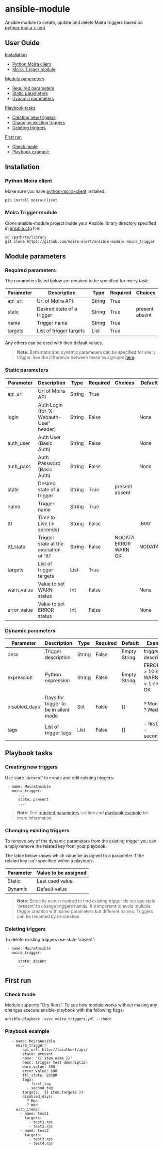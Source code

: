 # ansible-module

Ansible module to create, update and delete Moira triggers based on [python-moira-client](https://github.com/moira-alert/python-moira-client)

## User Guide

[Installation](#installation)
-   [Python Moira client](#python-moira-client)
-   [Moira Trigger module](#moira-trigger-module)

[Module parameters](#module-parameters)
-   [Required parameters](#required-parameters)
-   [Static parameters](#static-parameters)
-   [Dynamic parameters](#dynamic-parameters)
 
[Playbook tasks](#playbook-tasks)
-   [Creating new triggers](#creating-new-triggers)
-   [Changing existing triggers](#changing-existing-triggers)
-   [Deleting triggers](#deleting-triggers)
 
[First run](#first-run)
-   [Check mode](#check-mode)
-   [Playbook example](#playbook-example)

## <a name="installation"></a> Installation

### <a name="python-moira-client"></a> Python Moira client

Make sure you have [python-moira-client](https://github.com/moira-alert/python-moira-client) installed:

```
pip install moira-client
```

### <a name="moira-trigger-module"></a> Moira Trigger module
Clone ansible-module project inside your Ansible library directory specified in [ansible.cfg](http://docs.ansible.com/ansible/intro_configuration.html#library) file:

```
cd /path/to/library
git clone https://github.com/moira-alert/ansible-module moira_trigger
```
 
## <a name="module-parameters"></a> Module parameters

### <a name="required-parameters"></a> Required parameters

The parameters listed below are required to be specified for every task:

| Parameter | Description | Type | Required | Choices |
| ------ | ------ | ------ | ------ | ------ |
| api_url | Url of Moira API | String | True |
| state | Desired state of a trigger | String | True | present <br> absent |  | present |
| name | Trigger name | String | True |
| targets | List of trigger targets | List | True |

Any others can be used with their default values.

> **Note:** Both static and dynamic parameters can be specified for every trigger. 
> See the difference between these two groups [here](#changing_existing_triggers).

### <a name="static-parameters"></a> Static parameters

| Parameter | Description | Type | Required | Choices | Default | Example |
| ------ | ------ | ------ | ------ | ------ | ------ | ------ |
| api_url | Url of Moira API | String | True | | | <http://localhost/api/> |
| login | Auth Login (for 'X-Webauth-User' header) | String | False | | None | admin |
| auth_user | Auth User  (Basic Auth) | String | False | | None | admin |
| auth_pass | Auth Password  (Basic Auth) | String | False | | None | pass |
| state | Desired state of a trigger | String | True | present <br> absent |  | present |
| name | Trigger name | String | True | | | test1 |
| ttl | Time to Live (in seconds) | String | False | | '600' | '600' |
| ttl_state | Trigger state at the expiration of 'ttl' | String | False | NODATA <br> ERROR <br> WARN <br> OK | NODATA | WARN |
| targets | List of trigger targets | List | True | | | - test1.rps <br> - test2.rps |
| warn_value | Value to set WARN status | Int | False | | None | 300 |
| error_value | Value to set ERROR status | Int | False | | None | 600 |

### <a name="dynamic-parameters"></a> Dynamic parameters

| Parameter | Description | Type | Required |  Default | Example |
| ------ | ------ | ------ | ------ | ------ | ------ |
| desc | Trigger description | String | False | Empty String | trigger test description |
| expression | Python expression | String | False | Empty String | ERROR if t1 > 10 else WARN if t1 > 1 else OK |
| disabled_days | Days for trigger to be in silent mode | Set | False | {} | ? Mon <br> ? Wed |
| tags | List of trigger tags | List | False | [] | - first_tag <br> - second_tag |

## <a name="playbook-tasks"></a> Playbook tasks

### <a name="creating-new-triggers"></a> Creating new triggers
Use state 'present' to create and edit existing triggers:

```
 - name: MoiraAnsible
   moira_trigger:
      ...
      state: present
      ...  
```

> **Note:** See [required parameters](#required_parameters) section and [playbook example](#playbook_example) for more information.

### <a name="changing-existing-triggers"></a> Changing existing triggers

To remove any of the dynamic parameters from the existing trigger you can simply remove the related key from your playbook.

The table below shows which value be assigned to a parameter if the related key isn't specified within a playbook. 

| Parameter | Value to be assigned |
| ------ | ------ |
| Static | Last used value |
| Dynamic | Default value |

> **Note:** Since its name required to find existing trigger do not use state 'present' to change triggers names.
> It's important to avoid multiple trigger creation with same parameters but different names. Triggers can be renamed by re-creation.

### <a name="deleting-triggers"></a> Deleting triggers

To delete existing triggers use state 'absent':

```
 - name: MoiraAnsible
   moira_trigger:
      ...
      state: absent
      ...  
```

## <a name="first-run"></a> First run

### <a name="check-mode"></a> Check mode

Module supports "Dry Runs".
To see how module works without making any changes execute ansible-playbook with the following flags:

```
ansible-playbook -vvvv moira_triggers.yml --check
```

### <a name="playbook-example"></a> Playbook example

```
   - name: MoiraAnsible
     moira_trigger:
        api_url: http://localhost/api/
        state: present
        name: '{{ item.name }}'
        desc: trigger test description
        warn_value: 300
        error_value: 600
        ttl_state: ERROR
        tags:
          - first_tag
          - second_tag
        targets: '{{ item.targets }}'
        disabled_days:
          ? Mon
          ? Wed
     with_items:
       - name: test1
         targets:
           - test1.rps
           - test2.rps
       - name: test2
         targets:
           - test3.rps
           - test4.rps
```

